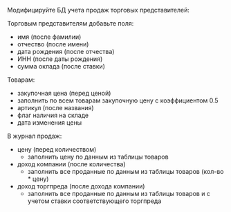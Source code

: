 Модифицируйте БД учета продаж торговых представителей:

Торговым представителям добавьте поля:
- имя (после фамилии)
- отчество (после имени)
- дата рождения (после отчества)
- ИНН (после даты рождения)
- сумма оклада (после ставки)

Товарам:
- закупочная цена (перед ценой)
- заполнить по всем товарам закупочную цену с коэффициентом 0.5
- артикул (после названия)
- флаг наличия на складе
- дата изменения цены

В журнал продаж:
- цену (перед количеством)
  - заполнить цену по данным из таблицы товаров
- доход компании (после количества)
  - заполнить все проданные по данным из таблицы товаров (кол-во * цену)
- доход торгпреда (после дохода компании)
  - заполнить все проданные по данным из таблицы товаров и с учетом ставки соответствующего торгпреда
